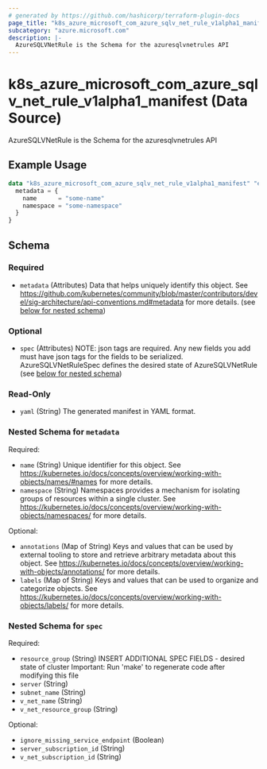 ```yaml
---
# generated by https://github.com/hashicorp/terraform-plugin-docs
page_title: "k8s_azure_microsoft_com_azure_sqlv_net_rule_v1alpha1_manifest Data Source - terraform-provider-k8s"
subcategory: "azure.microsoft.com"
description: |-
  AzureSQLVNetRule is the Schema for the azuresqlvnetrules API
---
```


# k8s_azure_microsoft_com_azure_sqlv_net_rule_v1alpha1_manifest (Data Source)

AzureSQLVNetRule is the Schema for the azuresqlvnetrules API

## Example Usage

```terraform
data "k8s_azure_microsoft_com_azure_sqlv_net_rule_v1alpha1_manifest" "example" {
  metadata = {
    name      = "some-name"
    namespace = "some-namespace"
  }
}
```

<!-- schema generated by tfplugindocs -->
## Schema

### Required

- `metadata` (Attributes) Data that helps uniquely identify this object. See https://github.com/kubernetes/community/blob/master/contributors/devel/sig-architecture/api-conventions.md#metadata for more details. (see [below for nested schema](#nestedatt--metadata))

### Optional

- `spec` (Attributes) NOTE: json tags are required. Any new fields you add must have json tags for the fields to be serialized. AzureSQLVNetRuleSpec defines the desired state of AzureSQLVNetRule (see [below for nested schema](#nestedatt--spec))

### Read-Only

- `yaml` (String) The generated manifest in YAML format.

<a id="nestedatt--metadata"></a>
### Nested Schema for `metadata`

Required:

- `name` (String) Unique identifier for this object. See https://kubernetes.io/docs/concepts/overview/working-with-objects/names/#names for more details.
- `namespace` (String) Namespaces provides a mechanism for isolating groups of resources within a single cluster. See https://kubernetes.io/docs/concepts/overview/working-with-objects/namespaces/ for more details.

Optional:

- `annotations` (Map of String) Keys and values that can be used by external tooling to store and retrieve arbitrary metadata about this object. See https://kubernetes.io/docs/concepts/overview/working-with-objects/annotations/ for more details.
- `labels` (Map of String) Keys and values that can be used to organize and categorize objects. See https://kubernetes.io/docs/concepts/overview/working-with-objects/labels/ for more details.


<a id="nestedatt--spec"></a>
### Nested Schema for `spec`

Required:

- `resource_group` (String) INSERT ADDITIONAL SPEC FIELDS - desired state of cluster Important: Run 'make' to regenerate code after modifying this file
- `server` (String)
- `subnet_name` (String)
- `v_net_name` (String)
- `v_net_resource_group` (String)

Optional:

- `ignore_missing_service_endpoint` (Boolean)
- `server_subscription_id` (String)
- `v_net_subscription_id` (String)
